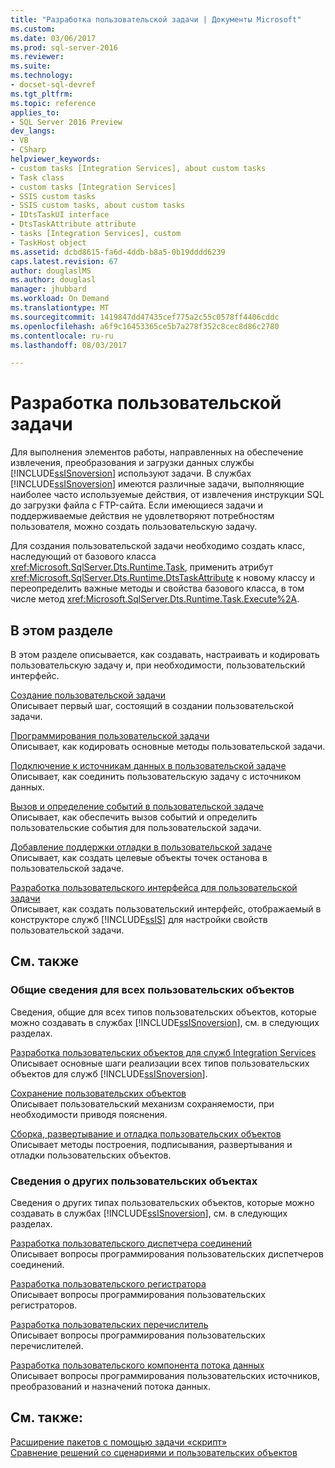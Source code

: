 ```yaml
---
title: "Разработка пользовательской задачи | Документы Microsoft"
ms.custom: 
ms.date: 03/06/2017
ms.prod: sql-server-2016
ms.reviewer: 
ms.suite: 
ms.technology:
- docset-sql-devref
ms.tgt_pltfrm: 
ms.topic: reference
applies_to:
- SQL Server 2016 Preview
dev_langs:
- VB
- CSharp
helpviewer_keywords:
- custom tasks [Integration Services], about custom tasks
- Task class
- custom tasks [Integration Services]
- SSIS custom tasks
- SSIS custom tasks, about custom tasks
- IDtsTaskUI interface
- DtsTaskAttribute attribute
- tasks [Integration Services], custom
- TaskHost object
ms.assetid: dcbd8615-fa6d-4ddb-b8a5-0b19dddd6239
caps.latest.revision: 67
author: douglaslMS
ms.author: douglasl
manager: jhubbard
ms.workload: On Demand
ms.translationtype: MT
ms.sourcegitcommit: 1419847dd47435cef775a2c55c0578ff4406cddc
ms.openlocfilehash: a6f9c16453365ce5b7a278f352c8cec8d86c2780
ms.contentlocale: ru-ru
ms.lasthandoff: 08/03/2017

---
```

# <a name="developing-a-custom-task"></a>Разработка пользовательской задачи
  Для выполнения элементов работы, направленных на обеспечение извлечения, преобразования и загрузки данных службы [!INCLUDE[ssISnoversion](../../../includes/ssisnoversion-md.md)] используют задачи. В службах [!INCLUDE[ssISnoversion](../../../includes/ssisnoversion-md.md)] имеются различные задачи, выполняющие наиболее часто используемые действия, от извлечения инструкции SQL до загрузки файла с FTP-сайта. Если имеющиеся задачи и поддерживаемые действия не удовлетворяют потребностям пользователя, можно создать пользовательскую задачу.  
  
 Для создания пользовательской задачи необходимо создать класс, наследующий от базового класса <xref:Microsoft.SqlServer.Dts.Runtime.Task>, применить атрибут <xref:Microsoft.SqlServer.Dts.Runtime.DtsTaskAttribute> к новому классу и переопределить важные методы и свойства базового класса, в том числе метод <xref:Microsoft.SqlServer.Dts.Runtime.Task.Execute%2A>.  
  
## <a name="in-this-section"></a>В этом разделе  
 В этом разделе описывается, как создавать, настраивать и кодировать пользовательскую задачу и, при необходимости, пользовательский интерфейс.  
  
 [Создание пользовательской задачи](../../../integration-services/extending-packages-custom-objects/task/creating-a-custom-task.md)  
 Описывает первый шаг, состоящий в создании пользовательской задачи.  
  
 [Программирования пользовательской задачи](../../../integration-services/extending-packages-custom-objects/task/coding-a-custom-task.md)  
 Описывает, как кодировать основные методы пользовательской задачи.  
  
 [Подключение к источникам данных в пользовательской задаче](../../../integration-services/extending-packages-custom-objects/task/connecting-to-data-sources-in-a-custom-task.md)  
 Описывает, как соединить пользовательскую задачу с источником данных.  
  
 [Вызов и определение событий в пользовательской задаче](../../../integration-services/extending-packages-custom-objects/task/raising-and-defining-events-in-a-custom-task.md)  
 Описывает, как обеспечить вызов событий и определить пользовательские события для пользовательской задачи.  
  
 [Добавление поддержки отладки в пользовательской задаче](../../../integration-services/extending-packages-custom-objects/task/adding-support-for-debugging-in-a-custom-task.md)  
 Описывает, как создать целевые объекты точек останова в пользовательской задаче.  
  
 [Разработка пользовательского интерфейса для пользовательской задачи](../../../integration-services/extending-packages-custom-objects/task/developing-a-user-interface-for-a-custom-task.md)  
 Описывает, как создать пользовательский интерфейс, отображаемый в конструкторе служб [!INCLUDE[ssIS](../../../includes/ssis-md.md)] для настройки свойств пользовательской задачи.  
  
## <a name="related-sections"></a>См. также  
  
### <a name="information-common-to-all-custom-objects"></a>Общие сведения для всех пользовательских объектов  
 Сведения, общие для всех типов пользовательских объектов, которые можно создавать в службах [!INCLUDE[ssISnoversion](../../../includes/ssisnoversion-md.md)], см. в следующих разделах.  
  
 [Разработка пользовательских объектов для служб Integration Services](../../../integration-services/extending-packages-custom-objects/developing-custom-objects-for-integration-services.md)  
 Описывает основные шаги реализации всех типов пользовательских объектов для служб [!INCLUDE[ssISnoversion](../../../includes/ssisnoversion-md.md)].  
  
 [Сохранение пользовательских объектов](../../../integration-services/extending-packages-custom-objects/persisting-custom-objects.md)  
 Описывает пользовательский механизм сохраняемости, при необходимости приводя пояснения.  
  
 [Сборка, развертывание и отладка пользовательских объектов](../../../integration-services/extending-packages-custom-objects/building-deploying-and-debugging-custom-objects.md)  
 Описывает методы построения, подписывания, развертывания и отладки пользовательских объектов.  
  
### <a name="information-about-other-custom-objects"></a>Сведения о других пользовательских объектах  
 Сведения о других типах пользовательских объектов, которые можно создавать в службах [!INCLUDE[ssISnoversion](../../../includes/ssisnoversion-md.md)], см. в следующих разделах.  
  
 [Разработка пользовательского диспетчера соединений](../../../integration-services/extending-packages-custom-objects/connection-manager/developing-a-custom-connection-manager.md)  
 Описывает вопросы программирования пользовательских диспетчеров соединений.  
  
 [Разработка пользовательского регистратора](../../../integration-services/extending-packages-custom-objects/log-provider/developing-a-custom-log-provider.md)  
 Описывает вопросы программирования пользовательских регистраторов.  
  
 [Разработка пользовательских перечислитель](../../../integration-services/extending-packages-custom-objects/foreach-enumerator/developing-a-custom-foreach-enumerator.md)  
 Описывает вопросы программирования пользовательских перечислителей.  
  
 [Разработка пользовательского компонента потока данных](../../../integration-services/extending-packages-custom-objects/data-flow/developing-a-custom-data-flow-component.md)  
 Описывает вопросы программирования пользовательских источников, преобразований и назначений потока данных.  
  
## <a name="see-also"></a>См. также:  
 [Расширение пакетов с помощью задачи «скрипт»](../../../integration-services/extending-packages-scripting/task/extending-the-package-with-the-script-task.md)   
 [Сравнение решений со сценариями и пользовательских объектов](../../../integration-services/extending-packages-scripting/comparing-scripting-solutions-and-custom-objects.md)  
  
  


